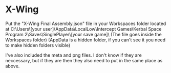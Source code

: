 # X-Wing
[](https://github.com/KSP-stuff/X-Wing/blob/main/X-Wing%20Final%20Assembly.png)
Put the "X-Wing Final Assembly.json" file in your Workspaces folder located at C:\Users\\\[your user]\AppData\LocalLow\Intercept Games\Kerbal Space Program 2\Saves\SinglePlayer\\\[your save game]\  (The file goes inside the Workspaces folder) (AppData is a hidden folder, if you can't see it you need to make hidden folders visible)

I've also included the meta and png files.  I don't know if they are neccessary, but if they are then they also need to put in the same place as above.
